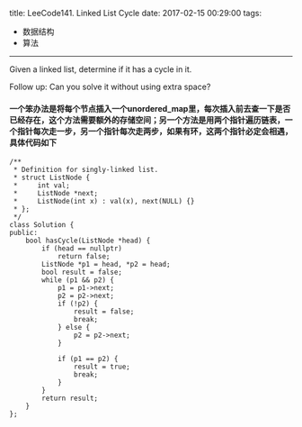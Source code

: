 title: LeeCode141. Linked List Cycle
date: 2017-02-15 00:29:00
tags:
- 数据结构
- 算法
---

Given a linked list, determine if it has a cycle in it.

Follow up:
Can you solve it without using extra space?

#### 一个笨办法是将每个节点插入一个unordered_map里，每次插入前去查一下是否已经存在，这个方法需要额外的存储空间；另一个方法是用两个指针遍历链表，一个指针每次走一步，另一个指针每次走两步，如果有环，这两个指针必定会相遇，具体代码如下

```
/**
 * Definition for singly-linked list.
 * struct ListNode {
 *     int val;
 *     ListNode *next;
 *     ListNode(int x) : val(x), next(NULL) {}
 * };
 */
class Solution {
public:
    bool hasCycle(ListNode *head) {
        if (head == nullptr) 
            return false;
        ListNode *p1 = head, *p2 = head;
        bool result = false;
        while (p1 && p2) {
            p1 = p1->next;
            p2 = p2->next;
            if (!p2) {
                result = false;
                break;
            } else {
                p2 = p2->next;
            }
            
            if (p1 == p2) {
                result = true;
                break;
            }
        }
        return result;
    }
};
```